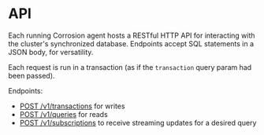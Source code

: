 # API

Each running Corrosion agent hosts a RESTful HTTP API for interacting with the cluster's synchronized database. Endpoints accept SQL statements in a JSON body, for versatility.

Each request is run in a transaction (as if the  `transaction` query param had been passed).

Endpoints:

- [POST /v1/transactions](transactions.md) for writes
- [POST /v1/queries](queries.md) for reads
- [POST /v1/subscriptions](subscriptions.md) to receive streaming updates for a desired query